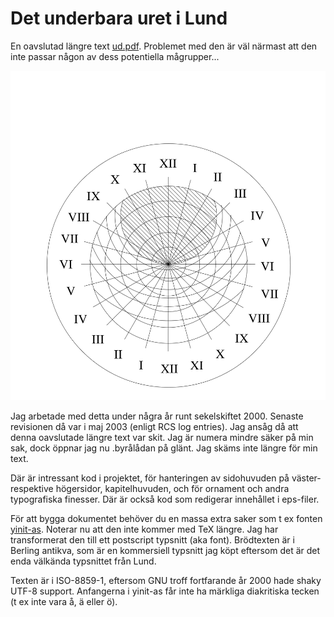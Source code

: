 # Det underbara uret i Lund

En oavslutad längre text [ud.pdf](ud.pdf). Problemet med den är väl närmast att den inte passar någon av dess potentiella mågrupper...

![astrolabium](astrolabium2.svg)

Jag arbetade med detta under några år runt sekelskiftet 2000. Senaste revisionen då var i maj 2003 (enligt RCS log entries). Jag ansåg då att denna oavslutade längre text var skit. Jag är numera mindre säker på min sak, dock öppnar jag nu .byrålådan på glänt. Jag skäms inte längre för min text.

Där är intressant kod i projektet, för hanteringen av sidohuvuden på väster- respektive högersidor, kapitelhuvuden, och för ornament och andra typografiska finesser. Där är också kod som redigerar innehållet i eps-filer.

För att bygga dokumentet behöver du en massa extra saker som t ex fonten [yinit-as](https://ctan.org/pkg/yinit-as?lang=en). Noterar nu att den inte kommer med TeX längre. Jag har transformerat den till ett postscript typsnitt (aka font). Brödtexten är i Berling antikva, som är en kommersiell typsnitt jag köpt eftersom det är det enda välkända typsnittet från Lund. 

Texten är i ISO-8859-1, eftersom GNU troff fortfarande år 2000 hade shaky UTF-8 support. Anfangerna i yinit-as får inte ha märkliga diakritiska tecken (t ex inte vara å, ä eller ö).

